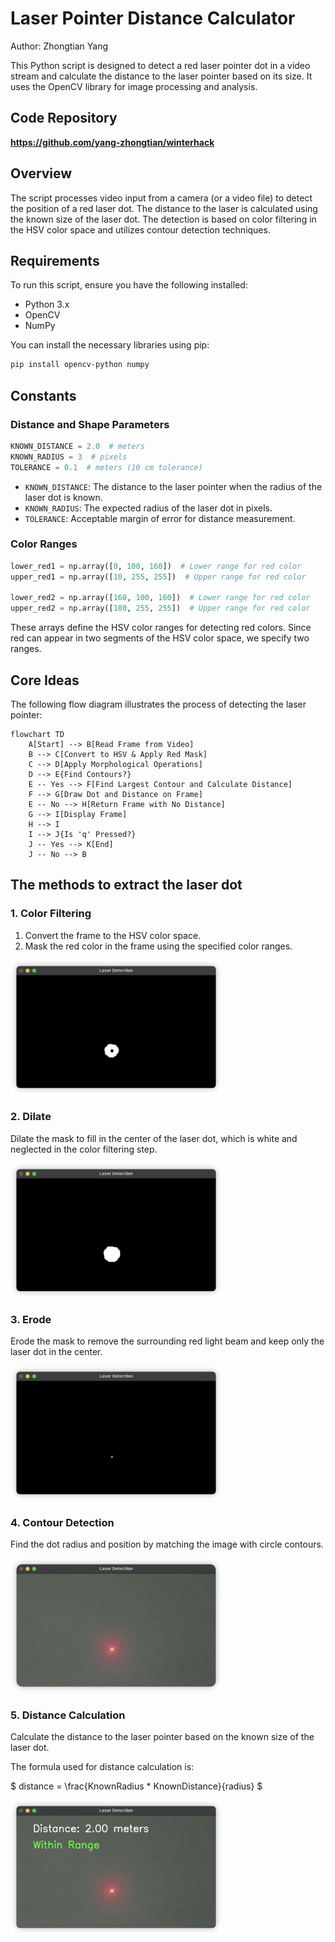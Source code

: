 # Laser Pointer Distance Calculator

Author: Zhongtian Yang

This Python script is designed to detect a red laser pointer dot in a video stream and calculate the distance to the
laser pointer based on its size. It uses the OpenCV library for image processing and analysis.

## Code Repository

**https://github.com/yang-zhongtian/winterhack**

## Overview

The script processes video input from a camera (or a video file) to detect the position of a red laser dot. The distance
to the laser is calculated using the known size of the laser dot. The detection is based on color filtering in the HSV
color space and utilizes contour detection techniques.

## Requirements

To run this script, ensure you have the following installed:

- Python 3.x
- OpenCV
- NumPy

You can install the necessary libraries using pip:

```bash
pip install opencv-python numpy
```

## Constants

### Distance and Shape Parameters

```python
KNOWN_DISTANCE = 2.0  # meters
KNOWN_RADIUS = 3  # pixels
TOLERANCE = 0.1  # meters (10 cm tolerance)
```

- `KNOWN_DISTANCE`: The distance to the laser pointer when the radius of the laser dot is known.
- `KNOWN_RADIUS`: The expected radius of the laser dot in pixels.
- `TOLERANCE`: Acceptable margin of error for distance measurement.

### Color Ranges

```python
lower_red1 = np.array([0, 100, 160])  # Lower range for red color
upper_red1 = np.array([10, 255, 255])  # Upper range for red color

lower_red2 = np.array([160, 100, 160])  # Lower range for red color
upper_red2 = np.array([180, 255, 255])  # Upper range for red color
```

These arrays define the HSV color ranges for detecting red colors. Since red can appear in two segments of the HSV color
space, we specify two ranges.

## Core Ideas

The following flow diagram illustrates the process of detecting the laser pointer:

```mermaid
flowchart TD
    A[Start] --> B[Read Frame from Video]
    B --> C[Convert to HSV & Apply Red Mask]
    C --> D[Apply Morphological Operations]
    D --> E{Find Contours?}
    E -- Yes --> F[Find Largest Contour and Calculate Distance]
    F --> G[Draw Dot and Distance on Frame]
    E -- No --> H[Return Frame with No Distance]
    G --> I[Display Frame]
    H --> I
    I --> J{Is 'q' Pressed?}
    J -- Yes --> K[End]
    J -- No --> B
```

## The methods to extract the laser dot

### 1. Color Filtering

1. Convert the frame to the HSV color space.
2. Mask the red color in the frame using the specified color ranges.

<img src="doc/color_filter.png" alt="Color Filtered Image" style="zoom: 33%;" />

### 2. Dilate

Dilate the mask to fill in the center of the laser dot, which is white and neglected in the color filtering step.

<img src="doc/dilate.png" alt="Dilated Image" style="zoom: 33%;" />

### 3. Erode

Erode the mask to remove the surrounding red light beam and keep only the laser dot in the center.

<img src="doc/erode.png" alt="Eroded Image" style="zoom: 33%;" />

### 4. Contour Detection

Find the dot radius and position by matching the image with circle contours.

<img src="doc/contour.png" alt="Contour Detection" style="zoom: 33%;" />

### 5. Distance Calculation

Calculate the distance to the laser pointer based on the known size of the laser dot.

The formula used for distance calculation is:

$ distance = \frac{KnownRadius * KnownDistance}{radius} $

<img src="doc/distance.png" alt="Distance Calculation" style="zoom: 33%;" />
